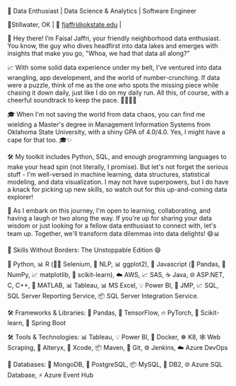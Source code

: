 🚀 Data Enthusiast | Data Science & Analytics | Software Engineer

📍Stillwater, OK | 📧 fjaffri@okstate.edu | 

👋 Hey there! I’m Faisal Jaffri, your friendly neighborhood data enthusiast. You know, the guy who dives headfirst into data lakes and emerges with insights that make you go, "Whoa, we had that data all along?"

📈  With some solid data experience under my belt, I've ventured into data wrangling, app development, and the world of number-crunching. If data were a puzzle, think of me as the one who spots the missing piece while chasing it down daily, just like I do on my daily run. All this, of course, with a cheerful soundtrack to keep the pace. 🎵😄🏃‍♂️

🎓 When I'm not saving the world from data chaos, you can find me wielding a Master's degree in Management Information Systems from Oklahoma State University, with a shiny GPA of 4.0/4.0. Yes, I might have a cape for that too. 🎓✨

🛠️ My toolkit includes Python, SQL, and enough programming languages to make your head spin (not literally, I promise). But let's not forget the serious stuff - I'm well-versed in machine learning, data structures, statistical modeling, and data visualization. I may not have superpowers, but I do have a knack for picking up new skills, so watch out for this up-and-coming data explorer!

🚀 As I embark on this journey, I'm open to learning, collaborating, and having a laugh or two along the way. If you're up for sharing your data wisdom or just looking for a fellow data enthusiast to connect with, let's team up. Together, we'll transform data dilemmas into data delights! 😄📊

🚀 Skills Without Borders: The Unstoppable Edition 😄

🐍 Python, 📊 R (🕵️‍♂️ Selenium, 📖 NLP, 📊 ggplot2), 🎨 Javascript (🐼 Pandas, 🔢 NumPy, 📈 matplotlib, 🧠 scikit-learn), ☁️ AWS, 📈 SAS, ☕ Java, 🌐 ASP.NET, C, C++, 🧮 MATLAB, 📊 Tableau, 📊 MS Excel, 💡 Power BI, 🔬 JMP, 📈 SQL, SQL Server Reporting Service, 📦 SQL Server Integration Service.

🛠️ Frameworks & Libraries: 🐼 Pandas, 🧠 TensorFlow, 🔥 PyTorch, 🧪 Scikit-learn, 🚀 Spring Boot

🛠️ Tools & Technologies: 📊 Tableau, 💡 Power BI, 🐳 Docker, ☸️ K8, 🕸️ Web Scraping, 🔄 Alteryx, 📲 Xcode, 📦 Maven, 🐙 Git, ⚙️ Jenkins, ☁️ Azure DevOps

💽 Databases: 🍃 MongoDB, 🐘 PostgreSQL, 📦 MySQL, 🏢 DB2, 🌐 Azure SQL Database, ⚡ Azure Event Hub
